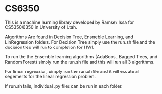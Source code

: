 # CS6350
This is a machine learning library developed by Ramsey Issa for CS5350/6350 in
University of Utah. 

Algorithms Are found in Decision Tree, Ensmeble Learning, and LinRegression folders. 
For Decision Tree simply use the run.sh file and the decision tree will run to
completion for HW1.

To run the the Ensemble learning algorithms (AdaBoost, Bagged Trees, and Random Forest)
simply run the run.sh file and this will run all 3 algorithms.

For linear regression, simply run the run.sh file and it will excute all segements for
the linear regression problem. 

If run.sh fails, individual .py files can be run in each folder.
